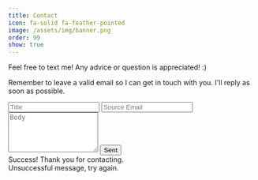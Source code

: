 ```yaml
---
title: Contact
icon: fa-solid fa-feather-pointed
image: /assets/img/banner.png
order: 99
show: true
---
```


Feel free to text me! Any advice or question is appreciated! :)

Remember to leave a valid email so I can get in touch with you. I'll reply as soon as possible.

<form id="contact-form" action="https://getform.io/f/e0ffe6bf-f261-4d4e-b625-0bc36f788caa" method="POST">
    <input type="text" name="name" class="form-control mb-3" required placeholder="Title">
    <input type="email" name="email" class="form-control mb-3" required placeholder="Source Email">
    <textarea name="message" class="form-control mb-3" rows="5" placeholder="Body" required></textarea>
    <input type="hidden" name="_gotcha" style="display:none !important">
    <button type="submit" class="btn btn-primary">Sent</button>
    <div class="valid-feedback">Success! Thank you for contacting.</div>
    <div class="invalid-feedback">Unsuccessful message, try again.</div>
</form>